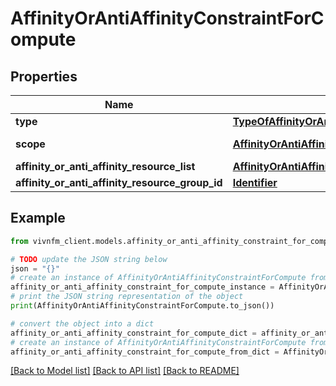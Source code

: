 # AffinityOrAntiAffinityConstraintForCompute


## Properties

Name | Type | Description | Notes
------------ | ------------- | ------------- | -------------
**type** | [**TypeOfAffinityOrAntiAffinityConstraint**](TypeOfAffinityOrAntiAffinityConstraint.md) |  | [optional] [default to TypeOfAffinityOrAntiAffinityConstraint.AFFINITY]
**scope** | [**AffinityOrAntiAffinityConstraintForComputeScopeOfAffinityOrAntiAffinityConstraintForCompute**](AffinityOrAntiAffinityConstraintForComputeScopeOfAffinityOrAntiAffinityConstraintForCompute.md) |  | [optional] [default to AffinityOrAntiAffinityConstraintForComputeScopeOfAffinityOrAntiAffinityConstraintForCompute.NFVI_NODE]
**affinity_or_anti_affinity_resource_list** | [**AffinityOrAntiAffinityConstraintForComputeAffinityOrAntiAffinityResourceList**](AffinityOrAntiAffinityConstraintForComputeAffinityOrAntiAffinityResourceList.md) |  | [optional] 
**affinity_or_anti_affinity_resource_group_id** | [**Identifier**](Identifier.md) |  | [optional] 

## Example

```python
from vivnfm_client.models.affinity_or_anti_affinity_constraint_for_compute import AffinityOrAntiAffinityConstraintForCompute

# TODO update the JSON string below
json = "{}"
# create an instance of AffinityOrAntiAffinityConstraintForCompute from a JSON string
affinity_or_anti_affinity_constraint_for_compute_instance = AffinityOrAntiAffinityConstraintForCompute.from_json(json)
# print the JSON string representation of the object
print(AffinityOrAntiAffinityConstraintForCompute.to_json())

# convert the object into a dict
affinity_or_anti_affinity_constraint_for_compute_dict = affinity_or_anti_affinity_constraint_for_compute_instance.to_dict()
# create an instance of AffinityOrAntiAffinityConstraintForCompute from a dict
affinity_or_anti_affinity_constraint_for_compute_from_dict = AffinityOrAntiAffinityConstraintForCompute.from_dict(affinity_or_anti_affinity_constraint_for_compute_dict)
```
[[Back to Model list]](../README.md#documentation-for-models) [[Back to API list]](../README.md#documentation-for-api-endpoints) [[Back to README]](../README.md)


